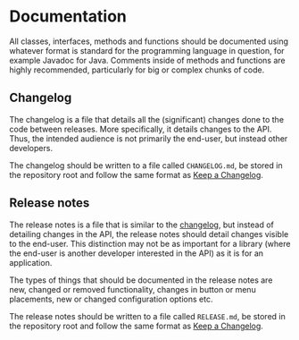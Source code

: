 # Documentation
All classes, interfaces, methods and functions should be documented using whatever format is standard for the programming language in question, for example Javadoc for Java. Comments inside of methods and functions are highly 
recommended, particularly for big or complex chunks of code.

## Changelog
The changelog is a file that details all the (significant) changes done to the code between releases. More specifically, it details changes to the API. Thus, the intended audience is not primarily the end-user, but instead other developers.

The changelog should be written to a file called `CHANGELOG.md`, be stored in the repository root and follow the same format as [Keep a Changelog][1].

## Release notes
The release notes is a file that is similar to the [changelog][2], but instead of detailing changes in the API, the release notes should detail changes visible to the end-user. This distinction may not be as important for a library (where the end-user is another developer interested in the API) as it is for an application. 

The types of things that should be documented in the release notes are new, changed or removed functionality, changes in button or menu placements, new or changed configuration options etc.

The release notes should be written to a file called `RELEASE.md`, be stored in the repository root and follow the same format as [Keep a Changelog][1].


[1]: https://keepachangelog.com/en/1.0.0/
[2]: #changelog
